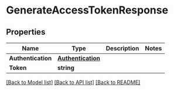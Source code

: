 # GenerateAccessTokenResponse

## Properties

Name | Type | Description | Notes
------------ | ------------- | ------------- | -------------
**Authentication** | [**Authentication**](Authentication.md) |  | 
**Token** | **string** |  | 

[[Back to Model list]](../README.md#documentation-for-models) [[Back to API list]](../README.md#documentation-for-api-endpoints) [[Back to README]](../README.md)



